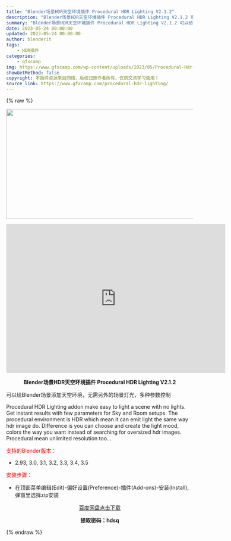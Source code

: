 ```yaml
---
title: "Blender场景HDR天空环境插件 Procedural HDR Lighting V2.1.2"
description: "Blender场景HDR天空环境插件 Procedural HDR Lighting V2.1.2 可以给Blender场景添加天空环境，无需另外的场景灯光，多种参数控制 Procedural HDR..."
summary: "Blender场景HDR天空环境插件 Procedural HDR Lighting V2.1.2 可以给Blender场景添加天空环境，无需另外的场景灯光，多种参数控制 Procedural HDR..."
date: 2023-05-24 00:00:00
updated: 2023-05-24 00:00:00
author: blenderit
tags: 
    - HDR插件
categories:
    - gfxcamp
img: https://www.gfxcamp.com/wp-content/uploads/2023/05/Procedural-Hdr-Lighting.jpg
showGetMethod: false
copyright: 本插件资源来自网络，版权归原作者所有，仅供交流学习使用！
source_link: https://www.gfxcamp.com/procedural-hdr-lighting/
---
```


{% raw %}
<div><p><img decoding="async" class="aligncenter size-full wp-image-112587" src="https://www.gfxcamp.com/wp-content/uploads/2023/05/Procedural-Hdr-Lighting.jpg" data-src="https://www.gfxcamp.com/wp-content/uploads/2023/05/Procedural-Hdr-Lighting.jpg" alt="" width="590" height="295" data-srcset="https://www.gfxcamp.com/wp-content/uploads/2023/05/Procedural-Hdr-Lighting.jpg 590w, https://www.gfxcamp.com/wp-content/uploads/2023/05/Procedural-Hdr-Lighting-150x75.jpg 150w" data-sizes="(max-width: 590px) 100vw, 590px"></p><p style="text-align: center;"><iframe loading="lazy" src="https://player.youku.com/embed/XNTk2NjAxNjEwOA==" width="590" height="400" frameborder="0" allowfullscreen="allowfullscreen" data-mce-fragment="1"></iframe></p><p style="text-align: center;"><strong>Blender场景HDR天空环境插件 Procedural HDR Lighting V2.1.2</strong></p><p style="text-align: left;">可以给Blender场景添加天空环境，无需另外的场景灯光，多种参数控制</p><p>Procedural HDR Lighting addon make easy to light a scene with no lights. Get instant results with few parameters for Sky and Room setups. The procedural environment is HDR which mean it can emit light the same way hdr image do. Difference is you can choose and create the light mood, colors the way you want instead of searching for oversized hdr images. Procedural mean unlimited resolution too…</p><p style="text-align: left;"><span style="color: #ff0000;">支持的Blender版本：</span></p><ul>
<li style="text-align: left;">2.93, 3.0, 3.1, 3.2, 3.3, 3.4, 3.5</li>
</ul><p style="text-align: left;"><span style="color: #ff0000;">安装步骤：</span></p><ul>
<li>在顶部菜单编辑(Edit)-偏好设置(Preference)-插件(Add-ons)-安装(Install),弹窗里选择zip安装</li>
</ul><p style="text-align: center;"><a class="maxbutton-3 maxbutton maxbutton-baidu" target="_blank" rel="noopener" href="https://pan.baidu.com/s/1jv0h-Afl7LcTy1JDUdDmVQ?pwd=hdsq"><span class="mb-text">百度网盘点击下载</span></a></p><p style="text-align: center;"><strong>提取密码：hdsq</strong></p></div>
<div style="display: none">gfxcamp</div>
{% endraw %}